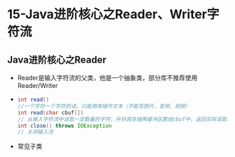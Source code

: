 # 15-Java进阶核心之Reader、Writer字符流

## Java进阶核心之Reader

* Reader是输入字符流的父类，他是一个抽象类，部分库不推荐使用Reader/Writer

* ```java
  int read()
  //一个字符一个字符的读，只能用来操作文本（不能写图片、音频、视频）
  int read(char cbuf[])
  // 从输入字符流中读取一定数量的字符，并将其存储再缓冲区数组cbuf中，返回实际读取的字符数，如果已经到达流末尾没有可用的字节，则返回-1
  int close() throws IOException
  // 关闭输入流
  ```

* 常见子类

